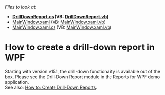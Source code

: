 <!-- default file list -->
*Files to look at*:

* **[DrillDownReport.cs](./CS/PreviewClickSample/DrillDownReport.cs) (VB: [DrillDownReport.vb](./VB/PreviewClickSample/DrillDownReport.vb))**
* [MainWindow.xaml](./CS/PreviewClickSample/MainWindow.xaml) (VB: [MainWindow.xaml.vb](./VB/PreviewClickSample/MainWindow.xaml.vb))
* [MainWindow.xaml.cs](./CS/PreviewClickSample/MainWindow.xaml.cs) (VB: [MainWindow.xaml.vb](./VB/PreviewClickSample/MainWindow.xaml.vb))
<!-- default file list end -->
# How to create a drill-down report in WPF


<p>Starting with version v15.1, the drill-down functionality is available out of the box. Please see the Drill-Down Report module in the Reports for WPF demo application.<br>See also: <a href="http://help.devexpress.com/#XtraReports/CustomDocument9654"><u>How to: Create Drill-Down Reports</u></a>.</p>

<br/>


